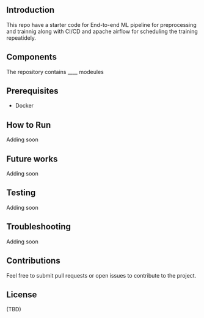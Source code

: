 ## Introduction
This repo have a starter code for End-to-end ML pipeline for preprocessing and trainnig along with CI/CD and apache airflow for scheduling the training repeatidely. 

## Components
The repository contains ____ modeules

## Prerequisites
- Docker

## How to Run
Adding soon


## Future works
Adding soon

## Testing
Adding soon

## Troubleshooting
Adding soon

## Contributions
Feel free to submit pull requests or open issues to contribute to the project.

## License
(TBD)


